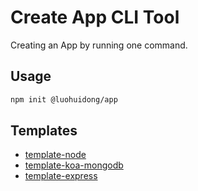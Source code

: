 # Create App CLI Tool

Creating an App by running one command.

## Usage

```bash
npm init @luohuidong/app
```

## Templates

- [template-node](./packages/cli/README.md)
- [template-koa-mongodb](./packages/template-koa-mongodb/README.md)
- [template-express](./packages/template-express/README.md)
